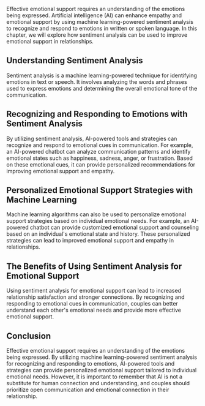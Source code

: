 
Effective emotional support requires an understanding of the emotions being expressed. Artificial intelligence (AI) can enhance empathy and emotional support by using machine learning-powered sentiment analysis to recognize and respond to emotions in written or spoken language. In this chapter, we will explore how sentiment analysis can be used to improve emotional support in relationships.

Understanding Sentiment Analysis
--------------------------------

Sentiment analysis is a machine learning-powered technique for identifying emotions in text or speech. It involves analyzing the words and phrases used to express emotions and determining the overall emotional tone of the communication.

Recognizing and Responding to Emotions with Sentiment Analysis
--------------------------------------------------------------

By utilizing sentiment analysis, AI-powered tools and strategies can recognize and respond to emotional cues in communication. For example, an AI-powered chatbot can analyze communication patterns and identify emotional states such as happiness, sadness, anger, or frustration. Based on these emotional cues, it can provide personalized recommendations for improving emotional support and empathy.

Personalized Emotional Support Strategies with Machine Learning
---------------------------------------------------------------

Machine learning algorithms can also be used to personalize emotional support strategies based on individual emotional needs. For example, an AI-powered chatbot can provide customized emotional support and counseling based on an individual's emotional state and history. These personalized strategies can lead to improved emotional support and empathy in relationships.

The Benefits of Using Sentiment Analysis for Emotional Support
--------------------------------------------------------------

Using sentiment analysis for emotional support can lead to increased relationship satisfaction and stronger connections. By recognizing and responding to emotional cues in communication, couples can better understand each other's emotional needs and provide more effective emotional support.

Conclusion
----------

Effective emotional support requires an understanding of the emotions being expressed. By utilizing machine learning-powered sentiment analysis for recognizing and responding to emotions, AI-powered tools and strategies can provide personalized emotional support tailored to individual emotional needs. However, it is important to remember that AI is not a substitute for human connection and understanding, and couples should prioritize open communication and emotional connection in their relationship.
